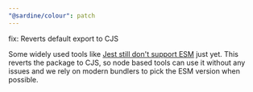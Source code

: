 ```yaml
---
"@sardine/colour": patch
---
```


fix: Reverts default export to CJS

Some widely used tools like [Jest still don't support ESM](https://jestjs.io/docs/ecmascript-modules) just yet.
This reverts the package to CJS, so node based tools can use it without any issues and we rely on modern bundlers to pick the ESM version when possible.
